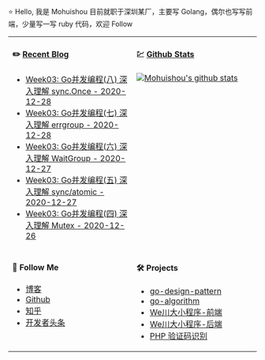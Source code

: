 ⭐ Hello, 我是 Mohuishou 目前就职于深圳某厂，主要写 Golang，偶尔也写写前端，少量写一写 ruby 代码，欢迎 Follow

<table>
  
<tr>
<td valign="top"  width="50%">

#### ✏️ [Recent Blog](https://lailin.xyz)

- [Week03: Go并发编程(八) 深入理解 sync.Once - 2020-12-28](https://lailin.xyz/post/go-training-week3-once.html)
- [Week03: Go并发编程(七) 深入理解 errgroup - 2020-12-28](https://lailin.xyz/post/go-training-week3-errgroup.html)
- [Week03: Go并发编程(六) 深入理解 WaitGroup - 2020-12-27](https://lailin.xyz/post/go-training-week3-waitgroup.html)
- [Week03: Go并发编程(五) 深入理解 sync/atomic - 2020-12-27](https://lailin.xyz/post/go-training-week3-atomic.html)
- [Week03: Go并发编程(四) 深入理解 Mutex - 2020-12-26](https://lailin.xyz/post/go-training-week3-sync.html)

</td>
<td valign="top"  width="50%">

#### 💹 [Github Stats](https://github.com/mohuishou)

[![Mohuishou's github stats](https://github-readme-stats.vercel.app/api?username=mohuishou&count_private=true&show_icons=true)](https://github.com/mohuishou)

</td>
</tr>

<tr>
<td valign="top"  width="50%">

#### 👀 Follow Me

- [博客](https://lailin.xyz)
- [Github](https://github.com/mohuishou)
- [知乎](https://www.zhihu.com/people/mo-hui-shou-76)
- [开发者头条](https://toutiao.io/subjects/387401?f=new)

</td>
<td valign="top"  width="50%">

#### 🛠 Projects

- [go-design-pattern](https://github.com/mohuishou/go-design-pattern)
- [go-algorithm](https://github.com/mohuishou/go-algorithm)
- [We川大小程序-前端](https://github.com/mohuishou/scuplus-wechat)
- [We川大小程序-后端](https://github.com/mohuishou/scuplus-go)
- [PHP 验证码识别](https://github.com/mohuishou/ImageOCR)

</td>
</tr>

</table>